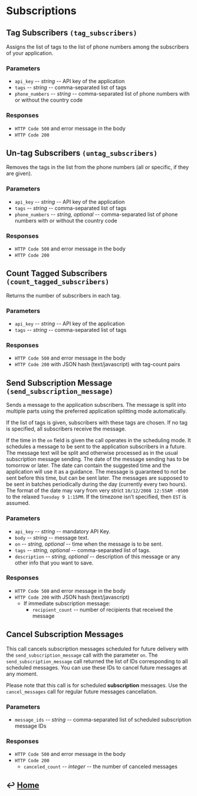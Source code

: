 Subscriptions
=============

Tag Subscribers `(tag_subscribers)`
-----------------------------------

Assigns the list of tags to the list of phone numbers among the
subscribers of your application.

### Parameters

-   `api_key` -- *string* -- API key of the application
-   `tags` -- *string* -- comma-separated list of tags
-   `phone_numbers` -- *string* -- comma-separated list of phone numbers with
    or without the country code

### Responses

-   `HTTP Code 500` and error message in the body
-   `HTTP Code 200`

Un-tag Subscribers `(untag_subscribers)`
----------------------------------------

Removes the tags in the list from the phone numbers (all or specific, if
they are given).

### Parameters

-   `api_key` -- *string* -- API key of the application
-   `tags` -- *string* -- comma-separated list of tags
-   `phone_numbers` -- *string, optional* -- comma-separated list of phone
    numbers with or without the country code

### Responses

-   `HTTP Code 500` and error message in the body
-   `HTTP Code 200`

Count Tagged Subscribers `(count_tagged_subscribers)`
-----------------------------------------------------

Returns the number of subscribers in each tag.

### Parameters

-   `api_key` -- *string* -- API key of the application
-   `tags` -- *string* -- comma-separated list of tags

### Responses

-   `HTTP Code 500` and error message in the body
-   `HTTP Code 200` with JSON hash (text/javascript) with tag-count pairs

Send Subscription Message `(send_subscription_message)`
-------------------------------------------------------

Sends a message to the application subscribers. The message is split
into multiple parts using the preferred application splitting mode
automatically.

If the list of tags is given, subscribers with these tags are chosen. If
no tag is specified, all subscribers receive the message.

If the time in the `on` field is given the call operates in the
scheduling mode. It schedules a message to be sent to the application
subscribers in a future. The message text will be split and otherwise
processed as in the usual subscription message sending. The date of the
message sending has to be tomorrow or later. The date can contain the
suggested time and the application will use it as a guidance. The
message is guaranteed to not be sent before this time, but can be sent
later. The messages are supposed to be sent in batches periodically
during the day (currently every two hours). The format of the date may
vary from very strict `10/12/2008 12:55AM -0500` to the relaxed
`Tuesday 9 1:15PM`. If the timezone isn’t specified, then `EST` is assumed.

### Parameters

- `api_key` -- *string* -- mandatory API Key.
- `body` -- *string* -- message text.
- `on` -- *string, optional* -- time when the message is to be sent.
- `tags` -- *string, optional* -- comma-separated list of tags.
- `description` -- *string, optional* -- description of this message or any
other info that you want to save.

### Responses

- `HTTP Code 500` and error message in the body
- `HTTP Code 200` with JSON hash (text/javascript)
	- If immediate subscription message:
		- `recipient_count` -- number of recipients that received the message


Cancel Subscription Messages
----------------------------

This call cancels subscription messages scheduled for future delivery
with the `send_subscription_message` call with the parameter `on`. The
`send_subscription_message` call returned the list of IDs corresponding
to all scheduled messages. You can use these IDs to cancel future
messages at any moment.

Please note that this call is for scheduled **subscription** messages.
Use the `cancel_messages` call for regular future messages cancellation.

### Parameters

-   `message_ids` -- *string* -- comma-separated list of scheduled
    subscription message IDs

### Responses

-   `HTTP Code 500` and error message in the body
-   `HTTP Code 200`
    -   `canceled_count` -- *integer* -- the number of canceled messages


&#8617; [Home](https://github.com/RecessMobile/API)
--------------
